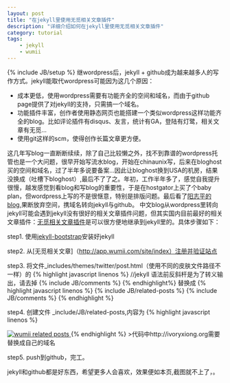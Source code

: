 ```yaml
---
layout: post
title: "在jekyll里使用无觅相关文章插件"
description: "详细介绍如何在jekyll里使用无觅相关文章插件"
category: tutorial
tags: 
    - jekyll
    - wumii
---
```

{% include JB/setup %}
继wordpress后，jekyll + github成为越来越多人的写作方式。jekyll能取代wordpress可能因为这几个原因：
* 成本更低，使用wordpress需要有功能齐全的空间和域名，而由于github page提供了对jekyll的支持，只需搞一个域名。
* 功能插件丰富，创作者使用静态网页也能搭建一个类似wordpress这样功能齐全的blog。比如评论插件有disqus、友言，统计有GA，登陆有灯鹭，相关文章有无觅...
* 使用git这样的scm，使得创作长篇文章更方便。

这几年写blog一直断断续续，除了自己比较懒之外，找不到靠谱的wordpress托管也是一个大问题，很早开始写流水blog，开始在chinaunix写，后来在bloghost买的空间和域名，过了半年多说要备案...因此让bloghost换到USA的机房，结果没换成（吐槽下bloghost）,最后不了了之。年初，工作半年多了，感觉自我提升很慢，越发感觉到看blog和写blog的重要性，于是在hostgator上买了个baby plan，但wordpress上写的不是很惬意，特别是排版问题。最后看了[阳志平的blog](http://www.yangzhiping.com/tech/wordpress-to-jekyll.html),果断放弃空间，携域名转向jekyll与github。
中文blog从wordpress里转向jekyll可能会遇到jekyll没有很好的相关文章插件问题，但其实国内目前最好的相关文章插件：[无觅相关文章插件](http://app.wumii.com/widget/relatedItems)是可以很方便地继承到jekyll里的。具体步骤如下：

step1. 使用[jekyll-bootstrap](http://jekyllbootstrap.com/)安装好jekyll

step2. 从[无觅相关文章]（http://app.wumii.com/site/index）注册并验证站点

step3. 将文件_includes/themes/twitter/post.html（使用不同的皮肤文件路径不一样）的
{% highlight javascript linenos %}
//jekyll 语法前反斜杆是为了转义输出，请去掉
{\% include JB/comments %\}
{% endhighlight%}
替换成
{% highlight javascript linenos %}
{\% include JB/related-posts %\}
{\% include JB/comments %\}
{% endhighlight %}

step4. 创建文件 _include/JB/related-posts,内容为
{% highlight javascript linenos %}
<script type="text/javascript" id="wumiiRelatedItems"></script>
<script type="text/javascript">
var wumiiPermaLink = "http://ivoryxiong.org{{page.url}}"; 
var wumiiTitle = "{{page.title}}"; 
var wumiiTags = " {% assign first_tag = nil %}{% for tag in page.tags %}{% if first_tag != null %},{% endif %} {% assign first_tag = tag %} {{tag}} {% endfor %}";
var wumiiSitePrefix = "http://ivoryxiong.org/";
var wumiiParams = "&num=5&mode=3&pf=JAVASCRIPT";
</script>
<script type="text/javascript" src="http://widget.wumii.com/ext/relatedItemsWidget"></script>
<a href="http://www.wumii.com/widget/relatedItems" style="border:0;">
<img src="http://static.wumii.cn/images/pixel.png" alt="wumii related posts" style="border:0;padding:0;margin:0;" />
</a>
{% endhighlight %}
>代码中http://ivoryxiong.org需要替换成自己的域名

step5. push到github，完工。

jekyll和github都是好东西，希望更多人会喜欢，效果便如本页,截图就不上了，。
